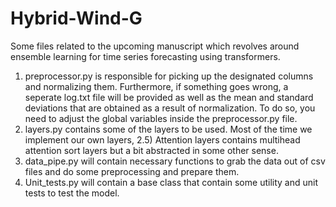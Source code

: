 # Hybrid-Wind-G
Some files related to the upcoming manuscript which revolves around ensemble learning for time series forecasting using transformers.
1) preprocessor.py is responsible for picking up the designated columns and normalizing them. Furthermore, if something goes wrong, a seperate log.txt file will be provided as well as the mean and standard deviations that are obtained as a result of normalization. To do so, you need to adjust the global variables inside the preprocessor.py file. 
2) layers.py contains some of the layers to be used. Most of the time we implement our own layers,
2.5) Attention layers contains multihead attention sort layers but a bit abstracted in some other sense.
3) data_pipe.py will contain necessary functions to grab the data out of csv files and do some preprocessing and prepare them.
4) Unit_tests.py will contain a base class that contain some utility and unit tests to test the model. 
